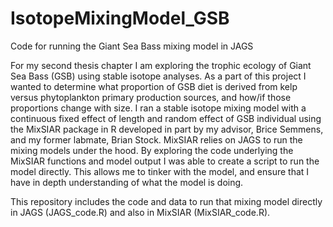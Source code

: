 # IsotopeMixingModel_GSB
Code for running the Giant Sea Bass mixing model in JAGS

For my second thesis chapter I am exploring the trophic ecology of Giant Sea Bass (GSB) using stable isotope analyses. As a part of this project I wanted to determine what proportion of GSB diet is derived from kelp versus phytoplankton primary production sources, and how/if those proportions change with size. I ran a stable isotope mixing model with a continuous fixed effect of length and random effect of GSB individual using the MixSIAR package in R developed in part by my advisor, Brice Semmens, and my former labmate, Brian Stock. MixSIAR relies on JAGS to run the mixing models under the hood. By exploring the code underlying the MixSIAR functions and model output I was able to create a script to run the model directly. This allows me to tinker with the model, and ensure that I have in depth understanding of what the model is doing. 

This repository includes the code and data to run that mixing model directly in JAGS (JAGS_code.R) and also in MixSIAR (MixSIAR_code.R).
